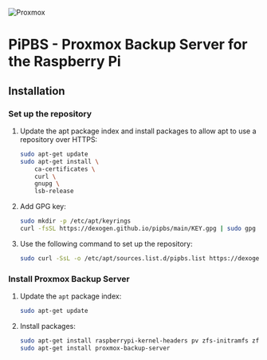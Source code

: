 ![Proxmox](https://www.casalicomputers.com/sites/default/files/proxmox-logo.png)
# PiPBS - Proxmox Backup Server for the Raspberry Pi

## Installation

### Set up the repository

1. Update the apt package index and install packages to allow apt to use a repository over HTTPS:
    ```bash
    sudo apt-get update
    sudo apt-get install \
        ca-certificates \
        curl \
        gnupg \
        lsb-release
    ```

2. Add GPG key:
    ```bash
    sudo mkdir -p /etc/apt/keyrings
    curl -fsSL https://dexogen.github.io/pipbs/main/KEY.gpg | sudo gpg --dearmor -o /etc/apt/keyrings/pipbs.gpg
    ```

3. Use the following command to set up the repository:
    ```bash
    sudo curl -SsL -o /etc/apt/sources.list.d/pipbs.list https://dexogen.github.io/pipbs/main/pipbs.list
    ```

### Install Proxmox Backup Server

1. Update the `apt` package index:
    ```bash
    sudo apt-get update
    ```
2. Install packages:
    ```bash
    sudo apt-get install raspberrypi-kernel-headers pv zfs-initramfs zfsutils-linux
    sudo apt-get install proxmox-backup-server
    ```
